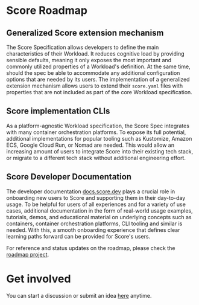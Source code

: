 # Score Roadmap

## Generalized Score extension mechanism

The Score Specification allows developers to define the main characteristics of their Workload. It reduces cognitive load by providing sensible defaults, meaning it only exposes the most important and commonly utilized properties of a Workload's definition. At the same time, should the spec be able to accommodate any additional configuration options that are needed by its users.
The implementation of a generalized extension mechanism allows users to extend their `score.yaml` files with properties that are not included as part of the core Workload specification.

## Score implementation CLIs

As a platform-agnostic Workload specification, the Score Spec integrates with many container orchestration platforms. To expose its full potential, additional implementations for popular tooling such as Kustomize, Amazon ECS, Google Cloud Run, or Nomad are needed.
This would allow an increasing amount of users to integrate Score into their existing tech stack, or migrate to a different tech stack without additional engineering effort.

## Score Developer Documentation

The developer documentation [docs.score.dev](https://docs.score.dev/docs/) plays a crucial role in onboarding new users to Score and supporting them in their day-to-day usage.
To be helpful for users of all experiences and for a variety of use cases, additional documentation in the form of real-world usage examples, tutorials, demos, and educational material on underlying concepts such as containers, container orchestration platforms, CLI tooling and similar is needed.
With this, a smooth onboarding experience that defines clear learning paths forward can be provided for Score's users.

For reference and status updates on the roadmap, please check the [roadmap project](https://github.com/orgs/score-spec/projects/1).

# Get involved
You can start a discussion or submit an idea [here](https://github.com/score-spec/spec/issues/new) anytime.
